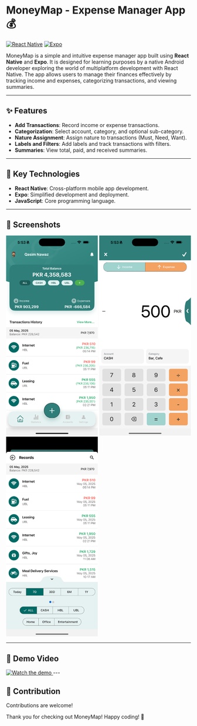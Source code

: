 # MoneyMap - Expense Manager App 💰

[![React Native](https://img.shields.io/badge/React%20Native-v0.76.7-blue.svg)](https://reactnative.dev/)
[![Expo](https://img.shields.io/badge/Expo-v52.0.38-green.svg)](https://expo.dev/)

MoneyMap is a simple and intuitive expense manager app built using **React Native** and **Expo**. It is designed for learning purposes by a native Android developer exploring the world of multiplatform development with React Native. The app allows users to manage their finances effectively by tracking income and expenses, categorizing transactions, and viewing summaries.

---

## ✨ Features

- **Add Transactions**: Record income or expense transactions.
- **Categorization**: Select account, category, and optional sub-category.
- **Nature Assignment**: Assign nature to transactions (Must, Need, Want).
- **Labels and Filters**: Add labels and track transactions with filters.
- **Summaries**: View total, paid, and received summaries.

---

## 🚀 Key Technologies

- **React Native**: Cross-platform mobile app development.
- **Expo**: Simplified development and deployment.
- **JavaScript**: Core programming language.

---

## 📸 Screenshots

<p float="left">
  <img src="https://github.com/QasimNawaz/MoneyMap-RN/blob/main/screenshots/home.png" alt="Home Screen" width="250" />
  <img src="https://github.com/QasimNawaz/MoneyMap-RN/blob/main/screenshots/add-expense.png" alt="Add Transaction" width="250" />
  <img src="https://github.com/QasimNawaz/MoneyMap-RN/blob/main/screenshots/summary.png" alt="Summary Screen" width="250" />
</p>

---

## 🎥 Demo Video

<a href="https://youtu.be/qWfdE6P7e-4" target="_blank">
  <img src="https://www.youtube.com/watch?v=qWfdE6P7e-4.0.jpg" alt="Watch the demo" width="500"/>
</a>
---

## 🤝 Contribution

Contributions are welcome!

Thank you for checking out MoneyMap! Happy coding! 🚀
